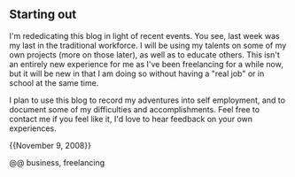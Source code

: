 ## Starting out

I'm rededicating this blog in light of recent events. You see, last week was my last in the traditional workforce. I will be using my talents on some of my own projects (more on those later), as well as to educate others. This isn't an entirely new experience for me as I've been freelancing for a while now, but it will be new in that I am doing so without having a "real job" or in school at the same time.

I plan to use this blog to record my adventures into self employment, and to document some of my difficulties and accomplishments. Feel free to contact me if you feel like it, I'd love to hear feedback on your own experiences.

{{November 9, 2008}}

@@ business, freelancing
